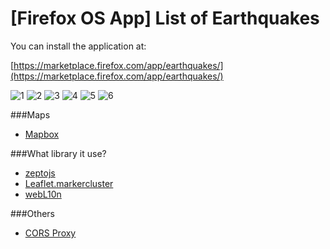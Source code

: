 [Firefox OS App] List of Earthquakes
==========

You can install the application at:

[https://marketplace.firefox.com/app/earthquakes/](https://marketplace.firefox.com/app/earthquakes/)

![1](https://raw.github.com/marti1125/Earthquake/master/1.png)
![2](https://raw.github.com/marti1125/Earthquake/master/2.png)
![3](https://raw.github.com/marti1125/Earthquake/master/3.png)
![4](https://raw.github.com/marti1125/Earthquake/master/4.png)
![5](https://raw.github.com/marti1125/Earthquake/master/5.png)
![6](https://raw.github.com/marti1125/Earthquake/master/6.png)

###Maps
* [Mapbox](https://www.mapbox.com)

###What library it use?
* [zeptojs](http://zeptojs.com/)
* [Leaflet.markercluster](https://github.com/Leaflet/Leaflet.markercluster)
* [webL10n](https://github.com/fabi1cazenave/webL10n)

###Others
* [CORS Proxy](http://www.corsproxy.com/)